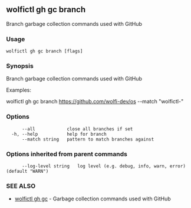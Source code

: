 ## wolfictl gh gc branch

Branch garbage collection commands used with GitHub

### Usage

```
wolfictl gh gc branch [flags]
```

### Synopsis

Branch garbage collection commands used with GitHub

Examples:

wolfictl gh gc branch https://github.com/wolfi-dev/os --match "wolfictl-"


### Options

```
      --all            close all branches if set
  -h, --help           help for branch
      --match string   pattern to match branches against
```

### Options inherited from parent commands

```
      --log-level string   log level (e.g. debug, info, warn, error) (default "WARN")
```

### SEE ALSO

* [wolfictl gh gc](wolfictl_gh_gc.md)	 - Garbage collection commands used with GitHub

